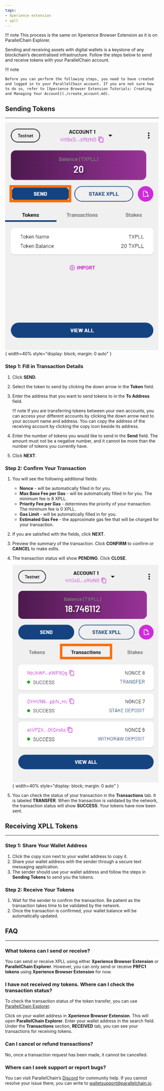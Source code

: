 ```yaml
---
tags:
- Xperience extension
- xpll
---
```

!!! note
    This process is the same on Xperience Browser Extension as it is on ParallelChain Explorer. 

Sending and receiving assets with digital wallets is a keystone of any blockchain’s decentralised infrastructure. Follow the steps below to send and receive tokens with your ParallelChain account.

!!! note

    Before you can perform the following steps, you need to have created and logged in to your ParallelChain account. If you are not sure how to do so, refer to [Xperience Browser Extension Tutorials: Creating and Managing Your Account](./create_account.md). 

## Sending Tokens
---
![check transfer](../../img/tokens/1_Send%20Tokens.png){ width=40%  style="display: block; margin: 0 auto" } 

### Step 1: Fill in Transaction Details
1. Click **SEND**.
2. Select the token to send by clicking the down arrow in the **Token** field.
3. Enter the address that you want to send tokens to in the **To Address** field.

    !!! note 
        If you are transferring tokens between your own accounts, you can access your different accounts by clicking the down arrow next to your account name and address. You can copy the address of the receiving account by clicking the copy icon beside its address. 
4. Enter the number of tokens you would like to send in the **Send** field. The amount must not be a negative number, and it cannot be more than the number of tokens you currently have.
5. Click **NEXT**.

### Step 2: Confirm Your Transaction
1. You will see the following additional fields:
    - **Nonce** - will be automatically filled in for you.
    - **Max Base Fee per Gas** - will be automatically filled in for you. The minimum fee is 8 XPLL.
    - **Priority Fee per Gas** - determines the priority of your transaction. The minimum fee is 0 XPLL.
    - **Gas Limit** - will be automatically filled in for you.
    - **Estimated Gas Fee** - the approximate gas fee that will be charged for your transaction.
2. If you are satisfied with the fields, click **NEXT**.

3. Preview the summary of the transaction. Click **CONFIRM** to confirm or **CANCEL** to make edits.

4. The transaction status will show **PENDING**. Click **CLOSE**.

    ![check transfer](../../img/tokens/2_Check%20Status%20of%20Transaction.png){ width=40%  style="display: block; margin: 0 auto" } 

5. You can check the status of your transaction in the **Transactions** tab. It is labeled **TRANSFER**. When the transaction is validated by the network, the transaction status will show **SUCCESS**. Your tokens have now been sent.  

## Receiving XPLL Tokens
---
### Step 1: Share Your Wallet Address
1. Click the copy icon next to your wallet address to copy it.
2. Share your wallet address with the sender through a secure text messaging application.
3. The sender should use your wallet address and follow the steps in **Sending Tokens** to send you the tokens.

### Step 2: Receive Your Tokens
1. Wait for the sender to confirm the transaction. Be patient as the transaction takes time to be validated by the network.
2. Once the transaction is confirmed, your wallet balance will be automatically updated.

## FAQ
---
### What tokens can I send or receive?
You can send or receive XPLL using either **Xperience Browser Extension** or **ParallelChain Explorer**. However, you can only send or receive **PRFC1 tokens** using **Xperience Browser Extension** for now.

### I have not received my tokens. Where can I check the transaction status?
To check the transaction status of the token transfer, you can use [ParallelChain Explorer](https://explorer.parallelchain.io/explorer?network=Mainnet).

Click on your wallet address in **Xperience Browser Extension**. This will open **ParallelChain Explorer**. Enter your wallet address in the search field. Under the **Transactions** section, **RECEIVED** tab, you can see your transactions for receiving tokens. 

### Can I cancel or refund transactions? 

No, once a transaction request has been made, it cannot be cancelled. 

### Where can I seek support or report bugs? 

You can visit ParallelChain’s [Discord](https://discord.gg/parallelchainofficial) for community help. If you cannot resolve your issue there, you can write to [walletsupport@parallelchain.io](mailto:walletsupport@parallelchain.io). 